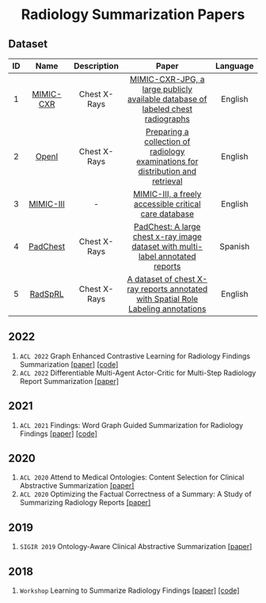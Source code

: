
<p align="center">
<h1 align="center">Radiology Summarization Papers</h1>
</p>



## Dataset

|ID|Name|Description|Paper|Language|
|:---:|:---:|:---:|:---:|:---:|
| 1 | [MIMIC-CXR](https://archive.physionet.org/physiobank/database/mimiccxr/) | Chest X-Rays | [MIMIC-CXR-JPG, a large publicly available database of labeled chest radiographs](./paper/MIMIC-CXR-JPG.pdf)|English|
| 2 | [OpenI](https://openi.nlm.nih.gov/)| Chest X-Rays | [Preparing a collection of radiology examinations for distribution and retrieval](./paper/ocv080.pdf) | English |
| 3 | [MIMIC-III](https://physionet.org/content/mimiciii/1.4/)| - | [MIMIC-III, a freely accessible critical care database](./paper/sdata201635.pdf) |English|
| 4 | [PadChest](https://bimcv.cipf.es/bimcv-projects/padchest/)| Chest X-Rays | [PadChest: A large chest x-ray image dataset with multi-label annotated reports](./paper/S1361841520301614-main.pdf) |Spanish|
| 5 | [RadSpRL](https://data.mendeley.com/datasets/yhb26hfz8n/1)| Chest X-Rays | [A dataset of chest X-ray reports annotated with Spatial Role Labeling annotations](./paper/S2352340920309501-main.pdf) |English|


## 2022
1. `ACL 2022` Graph Enhanced Contrastive Learning for Radiology Findings Summarization [[paper]](./paper/2204.00203.pdf) [[code]](https://github.com/jinpeng01/AIG_CL)
1. `ACL 2022` Differentiable Multi-Agent Actor-Critic for Multi-Step Radiology Report Summarization [[paper]](./paper/ACL2022_Differentiable.pdf)  

## 2021
1. `ACL 2021` Findings: Word Graph Guided Summarization for Radiology Findings [[paper]](./paper/2112.09925.pdf) [[code]](https://github.com/jinpeng01/WGSum)

## 2020
1. `ACL 2020` Attend to Medical Ontologies: Content Selection for Clinical Abstractive Summarization [[paper]](./paper/2020_Attend.pdf)
1. `ACL 2020` Optimizing the Factual Correctness of a Summary: A Study of Summarizing Radiology Reports [[paper]](./paper/2019_Optimizing.pdf)  

## 2019
1. `SIGIR 2019` Ontology-Aware Clinical Abstractive Summarization [[paper]](./paper/3331184.3331319.pdf)

## 2018
1. `Workshop` Learning to Summarize Radiology Findings [[paper]](./paper/2018_Learning.pdf) [[code]](https://github.com/yuhaozhang/summarize-radiology-findings)






